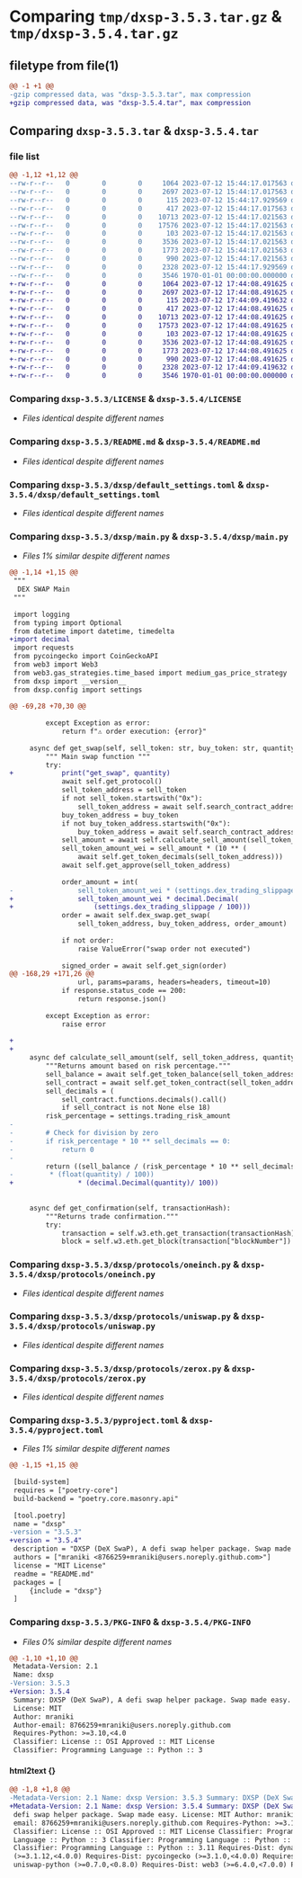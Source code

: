# Comparing `tmp/dxsp-3.5.3.tar.gz` & `tmp/dxsp-3.5.4.tar.gz`

## filetype from file(1)

```diff
@@ -1 +1 @@
-gzip compressed data, was "dxsp-3.5.3.tar", max compression
+gzip compressed data, was "dxsp-3.5.4.tar", max compression
```

## Comparing `dxsp-3.5.3.tar` & `dxsp-3.5.4.tar`

### file list

```diff
@@ -1,12 +1,12 @@
--rw-r--r--   0        0        0     1064 2023-07-12 15:44:17.017563 dxsp-3.5.3/LICENSE
--rw-r--r--   0        0        0     2697 2023-07-12 15:44:17.017563 dxsp-3.5.3/README.md
--rw-r--r--   0        0        0      115 2023-07-12 15:44:17.929569 dxsp-3.5.3/dxsp/__init__.py
--rw-r--r--   0        0        0      417 2023-07-12 15:44:17.017563 dxsp-3.5.3/dxsp/config.py
--rw-r--r--   0        0        0    10713 2023-07-12 15:44:17.021563 dxsp-3.5.3/dxsp/default_settings.toml
--rw-r--r--   0        0        0    17576 2023-07-12 15:44:17.021563 dxsp-3.5.3/dxsp/main.py
--rw-r--r--   0        0        0      103 2023-07-12 15:44:17.021563 dxsp-3.5.3/dxsp/protocols/__init__.py
--rw-r--r--   0        0        0     3536 2023-07-12 15:44:17.021563 dxsp-3.5.3/dxsp/protocols/oneinch.py
--rw-r--r--   0        0        0     1773 2023-07-12 15:44:17.021563 dxsp-3.5.3/dxsp/protocols/uniswap.py
--rw-r--r--   0        0        0      990 2023-07-12 15:44:17.021563 dxsp-3.5.3/dxsp/protocols/zerox.py
--rw-r--r--   0        0        0     2328 2023-07-12 15:44:17.929569 dxsp-3.5.3/pyproject.toml
--rw-r--r--   0        0        0     3546 1970-01-01 00:00:00.000000 dxsp-3.5.3/PKG-INFO
+-rw-r--r--   0        0        0     1064 2023-07-12 17:44:08.491625 dxsp-3.5.4/LICENSE
+-rw-r--r--   0        0        0     2697 2023-07-12 17:44:08.491625 dxsp-3.5.4/README.md
+-rw-r--r--   0        0        0      115 2023-07-12 17:44:09.419632 dxsp-3.5.4/dxsp/__init__.py
+-rw-r--r--   0        0        0      417 2023-07-12 17:44:08.491625 dxsp-3.5.4/dxsp/config.py
+-rw-r--r--   0        0        0    10713 2023-07-12 17:44:08.491625 dxsp-3.5.4/dxsp/default_settings.toml
+-rw-r--r--   0        0        0    17573 2023-07-12 17:44:08.491625 dxsp-3.5.4/dxsp/main.py
+-rw-r--r--   0        0        0      103 2023-07-12 17:44:08.491625 dxsp-3.5.4/dxsp/protocols/__init__.py
+-rw-r--r--   0        0        0     3536 2023-07-12 17:44:08.491625 dxsp-3.5.4/dxsp/protocols/oneinch.py
+-rw-r--r--   0        0        0     1773 2023-07-12 17:44:08.491625 dxsp-3.5.4/dxsp/protocols/uniswap.py
+-rw-r--r--   0        0        0      990 2023-07-12 17:44:08.491625 dxsp-3.5.4/dxsp/protocols/zerox.py
+-rw-r--r--   0        0        0     2328 2023-07-12 17:44:09.419632 dxsp-3.5.4/pyproject.toml
+-rw-r--r--   0        0        0     3546 1970-01-01 00:00:00.000000 dxsp-3.5.4/PKG-INFO
```

### Comparing `dxsp-3.5.3/LICENSE` & `dxsp-3.5.4/LICENSE`

 * *Files identical despite different names*

### Comparing `dxsp-3.5.3/README.md` & `dxsp-3.5.4/README.md`

 * *Files identical despite different names*

### Comparing `dxsp-3.5.3/dxsp/default_settings.toml` & `dxsp-3.5.4/dxsp/default_settings.toml`

 * *Files identical despite different names*

### Comparing `dxsp-3.5.3/dxsp/main.py` & `dxsp-3.5.4/dxsp/main.py`

 * *Files 1% similar despite different names*

```diff
@@ -1,14 +1,15 @@
 """
  DEX SWAP Main
 """
 
 import logging
 from typing import Optional
 from datetime import datetime, timedelta
+import decimal
 import requests
 from pycoingecko import CoinGeckoAPI
 from web3 import Web3
 from web3.gas_strategies.time_based import medium_gas_price_strategy
 from dxsp import __version__
 from dxsp.config import settings
 
@@ -69,28 +70,30 @@
 
         except Exception as error:
             return f"⚠️ order execution: {error}"
 
     async def get_swap(self, sell_token: str, buy_token: str, quantity: int) -> None:
         """ Main swap function """
         try:
+            print("get_swap", quantity)
             await self.get_protocol()
             sell_token_address = sell_token
             if not sell_token.startswith("0x"):
                 sell_token_address = await self.search_contract_address(sell_token)
             buy_token_address = buy_token
             if not buy_token_address.startswith("0x"):
                 buy_token_address = await self.search_contract_address(buy_token)
             sell_amount = await self.calculate_sell_amount(sell_token_address, quantity)
             sell_token_amount_wei = sell_amount * (10 ** (
                 await self.get_token_decimals(sell_token_address)))
             await self.get_approve(sell_token_address)
 
             order_amount = int(
-                sell_token_amount_wei * (settings.dex_trading_slippage / 100))
+                sell_token_amount_wei * decimal.Decimal(
+                    (settings.dex_trading_slippage / 100)))
             order = await self.dex_swap.get_swap(
                 sell_token_address, buy_token_address, order_amount)
 
             if not order:
                 raise ValueError("swap order not executed")
 
             signed_order = await self.get_sign(order)
@@ -168,29 +171,26 @@
                 url, params=params, headers=headers, timeout=10)
             if response.status_code == 200:
                 return response.json()
 
         except Exception as error:
             raise error
 
+
+
     async def calculate_sell_amount(self, sell_token_address, quantity):
         """Returns amount based on risk percentage."""
         sell_balance = await self.get_token_balance(sell_token_address)
         sell_contract = await self.get_token_contract(sell_token_address)
         sell_decimals = (
             sell_contract.functions.decimals().call()
             if sell_contract is not None else 18)
         risk_percentage = settings.trading_risk_amount
-
-        # Check for division by zero
-        if risk_percentage * 10 ** sell_decimals == 0:
-            return 0
-
         return ((sell_balance / (risk_percentage * 10 ** sell_decimals))
-         * (float(quantity) / 100))
+                * (decimal.Decimal(quantity)/ 100)) 
 
 
     async def get_confirmation(self, transactionHash):
         """Returns trade confirmation."""
         try:
             transaction = self.w3.eth.get_transaction(transactionHash)
             block = self.w3.eth.get_block(transaction["blockNumber"])
```

### Comparing `dxsp-3.5.3/dxsp/protocols/oneinch.py` & `dxsp-3.5.4/dxsp/protocols/oneinch.py`

 * *Files identical despite different names*

### Comparing `dxsp-3.5.3/dxsp/protocols/uniswap.py` & `dxsp-3.5.4/dxsp/protocols/uniswap.py`

 * *Files identical despite different names*

### Comparing `dxsp-3.5.3/dxsp/protocols/zerox.py` & `dxsp-3.5.4/dxsp/protocols/zerox.py`

 * *Files identical despite different names*

### Comparing `dxsp-3.5.3/pyproject.toml` & `dxsp-3.5.4/pyproject.toml`

 * *Files 1% similar despite different names*

```diff
@@ -1,15 +1,15 @@
 
 [build-system]
 requires = ["poetry-core"]
 build-backend = "poetry.core.masonry.api"
 
 [tool.poetry]
 name = "dxsp"
-version = "3.5.3"
+version = "3.5.4"
 description = "DXSP (DeX SwaP), A defi swap helper package. Swap made easy."
 authors = ["mraniki <8766259+mraniki@users.noreply.github.com>"]
 license = "MIT License"
 readme = "README.md"
 packages = [
     {include = "dxsp"}
 ]
```

### Comparing `dxsp-3.5.3/PKG-INFO` & `dxsp-3.5.4/PKG-INFO`

 * *Files 0% similar despite different names*

```diff
@@ -1,10 +1,10 @@
 Metadata-Version: 2.1
 Name: dxsp
-Version: 3.5.3
+Version: 3.5.4
 Summary: DXSP (DeX SwaP), A defi swap helper package. Swap made easy.
 License: MIT
 Author: mraniki
 Author-email: 8766259+mraniki@users.noreply.github.com
 Requires-Python: >=3.10,<4.0
 Classifier: License :: OSI Approved :: MIT License
 Classifier: Programming Language :: Python :: 3
```

#### html2text {}

```diff
@@ -1,8 +1,8 @@
-Metadata-Version: 2.1 Name: dxsp Version: 3.5.3 Summary: DXSP (DeX SwaP), A
+Metadata-Version: 2.1 Name: dxsp Version: 3.5.4 Summary: DXSP (DeX SwaP), A
 defi swap helper package. Swap made easy. License: MIT Author: mraniki Author-
 email: 8766259+mraniki@users.noreply.github.com Requires-Python: >=3.10,<4.0
 Classifier: License :: OSI Approved :: MIT License Classifier: Programming
 Language :: Python :: 3 Classifier: Programming Language :: Python :: 3.10
 Classifier: Programming Language :: Python :: 3.11 Requires-Dist: dynaconf
 (>=3.1.12,<4.0.0) Requires-Dist: pycoingecko (>=3.1.0,<4.0.0) Requires-Dist:
 uniswap-python (>=0.7.0,<0.8.0) Requires-Dist: web3 (>=6.4.0,<7.0.0) Project-
```


